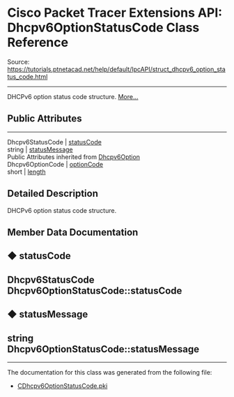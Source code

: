 # Cisco Packet Tracer Extensions API: Dhcpv6OptionStatusCode Class Reference

Source: https://tutorials.ptnetacad.net/help/default/IpcAPI/struct_dhcpv6_option_status_code.html

---

DHCPv6 option status code structure. [More...](struct_dhcpv6_option_status_code.html#details)

##  Public Attributes  
  
---  
Dhcpv6StatusCode | [statusCode](struct_dhcpv6_option_status_code.html#a4073f77626b181047d48e0e808073241)  
string | [statusMessage](struct_dhcpv6_option_status_code.html#a81d99918337d66d5db9aea85b3501791)  
Public Attributes inherited from [Dhcpv6Option](struct_dhcpv6_option.html)  
Dhcpv6OptionCode | [optionCode](struct_dhcpv6_option.html#a270ce246bd030ccd04d481d6be50b924)  
short | [length](struct_dhcpv6_option.html#a2f446d6e8ec0a9019ed910d49c63eb58)  
  
## Detailed Description

DHCPv6 option status code structure. 

## Member Data Documentation

## ◆ statusCode

Dhcpv6StatusCode Dhcpv6OptionStatusCode::statusCode  
---  
  
## ◆ statusMessage

string Dhcpv6OptionStatusCode::statusMessage  
---  
  
* * *

The documentation for this class was generated from the following file:

  * [CDhcpv6OptionStatusCode.pki](_c_dhcpv6_option_status_code_8pki.html)


